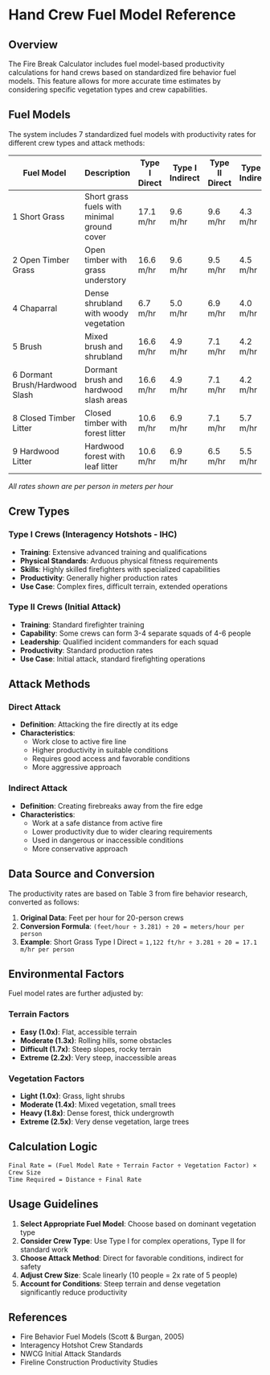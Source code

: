 # Hand Crew Fuel Model Reference

## Overview

The Fire Break Calculator includes fuel model-based productivity calculations for hand crews based on standardized fire behavior fuel models. This feature allows for more accurate time estimates by considering specific vegetation types and crew capabilities.

## Fuel Models

The system includes 7 standardized fuel models with productivity rates for different crew types and attack methods:

| Fuel Model | Description | Type I Direct | Type I Indirect | Type II Direct | Type II Indirect |
|------------|-------------|---------------|-----------------|----------------|------------------|
| 1 Short Grass | Short grass fuels with minimal ground cover | 17.1 m/hr | 9.6 m/hr | 9.6 m/hr | 4.3 m/hr |
| 2 Open Timber Grass | Open timber with grass understory | 16.6 m/hr | 9.6 m/hr | 9.5 m/hr | 4.5 m/hr |
| 4 Chaparral | Dense shrubland with woody vegetation | 6.7 m/hr | 5.0 m/hr | 6.9 m/hr | 4.0 m/hr |
| 5 Brush | Mixed brush and shrubland | 16.6 m/hr | 4.9 m/hr | 7.1 m/hr | 4.2 m/hr |
| 6 Dormant Brush/Hardwood Slash | Dormant brush and hardwood slash areas | 16.6 m/hr | 4.9 m/hr | 7.1 m/hr | 4.2 m/hr |
| 8 Closed Timber Litter | Closed timber with forest litter | 10.6 m/hr | 6.9 m/hr | 7.1 m/hr | 5.7 m/hr |
| 9 Hardwood Litter | Hardwood forest with leaf litter | 10.6 m/hr | 6.9 m/hr | 6.5 m/hr | 5.5 m/hr |

*All rates shown are per person in meters per hour*

## Crew Types

### Type I Crews (Interagency Hotshots - IHC)
- **Training**: Extensive advanced training and qualifications
- **Physical Standards**: Arduous physical fitness requirements
- **Skills**: Highly skilled firefighters with specialized capabilities
- **Productivity**: Generally higher production rates
- **Use Case**: Complex fires, difficult terrain, extended operations

### Type II Crews (Initial Attack)
- **Training**: Standard firefighter training
- **Capability**: Some crews can form 3-4 separate squads of 4-6 people
- **Leadership**: Qualified incident commanders for each squad
- **Productivity**: Standard production rates
- **Use Case**: Initial attack, standard firefighting operations

## Attack Methods

### Direct Attack
- **Definition**: Attacking the fire directly at its edge
- **Characteristics**: 
  - Work close to active fire line
  - Higher productivity in suitable conditions
  - Requires good access and favorable conditions
  - More aggressive approach

### Indirect Attack
- **Definition**: Creating firebreaks away from the fire edge
- **Characteristics**:
  - Work at a safe distance from active fire
  - Lower productivity due to wider clearing requirements
  - Used in dangerous or inaccessible conditions
  - More conservative approach

## Data Source and Conversion

The productivity rates are based on Table 3 from fire behavior research, converted as follows:

1. **Original Data**: Feet per hour for 20-person crews
2. **Conversion Formula**: `(feet/hour ÷ 3.281) ÷ 20 = meters/hour per person`
3. **Example**: Short Grass Type I Direct = `1,122 ft/hr ÷ 3.281 ÷ 20 = 17.1 m/hr per person`

## Environmental Factors

Fuel model rates are further adjusted by:

### Terrain Factors
- **Easy (1.0x)**: Flat, accessible terrain
- **Moderate (1.3x)**: Rolling hills, some obstacles  
- **Difficult (1.7x)**: Steep slopes, rocky terrain
- **Extreme (2.2x)**: Very steep, inaccessible areas

### Vegetation Factors  
- **Light (1.0x)**: Grass, light shrubs
- **Moderate (1.4x)**: Mixed vegetation, small trees
- **Heavy (1.8x)**: Dense forest, thick undergrowth
- **Extreme (2.5x)**: Very dense vegetation, large trees

## Calculation Logic

```
Final Rate = (Fuel Model Rate ÷ Terrain Factor ÷ Vegetation Factor) × Crew Size
Time Required = Distance ÷ Final Rate
```

## Usage Guidelines

1. **Select Appropriate Fuel Model**: Choose based on dominant vegetation type
2. **Consider Crew Type**: Use Type I for complex operations, Type II for standard work
3. **Choose Attack Method**: Direct for favorable conditions, indirect for safety
4. **Adjust Crew Size**: Scale linearly (10 people = 2x rate of 5 people)
5. **Account for Conditions**: Steep terrain and dense vegetation significantly reduce productivity

## References

- Fire Behavior Fuel Models (Scott & Burgan, 2005)
- Interagency Hotshot Crew Standards
- NWCG Initial Attack Standards
- Fireline Construction Productivity Studies